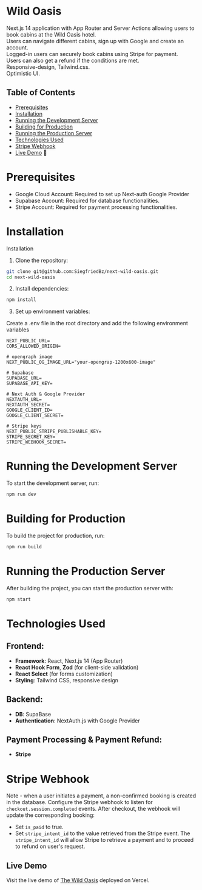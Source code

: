 # Wild Oasis

Next.js 14 application with App Router and Server Actions allowing users to book cabins at the Wild Oasis hotel.  
Users can navigate different cabins, sign up with Google and create an account.  
Logged-in users can securely book cabins using Stripe for payment.  
Users can also get a refund if the conditions are met.  
Responsive-design, Tailwind.css.  
Optimistic UI.

## Table of Contents
- [Prerequisites](#prerequisites)
- [Installation](#installation)
- [Running the Development Server](#running-the-development-server)
- [Building for Production](#building-for-production)
- [Running the Production Server](#running-the-production-server)
- [Technologies Used](#technologies-used)
- [Stripe Webhook](#stripe-webhook)
- [Live Demo](#live-demo) 🚀

# Prerequisites
- Google Cloud Account: Required to set up Next-auth Google Provider
- Supabase Account: Required for database functionalities.
- Stripe Account: Required for payment processing functionalities.

# Installation
Installation

1. Clone the repository:
```bash
git clone git@github.com:SiegfriedBz/next-wild-oasis.git
cd next-wild-oasis
```

2. Install dependencies:
```bash
npm install
```

3. Set up environment variables:

Create a .env file in the root directory and add the following environment variables

    NEXT_PUBLIC_URL=
    CORS_ALLOWED_ORIGIN=
    
    # opengraph image
    NEXT_PUBLIC_OG_IMAGE_URL="your-opengrap-1200x600-image"
    
    # Supabase
    SUPABASE_URL=
    SUPABASE_API_KEY=
    
    # Next Auth & Google Provider
    NEXTAUTH_URL=
    NEXTAUTH_SECRET=
    GOOGLE_CLIENT_ID=
    GOOGLE_CLIENT_SECRET=
    
    # Stripe keys
    NEXT_PUBLIC_STRIPE_PUBLISHABLE_KEY=
    STRIPE_SECRET_KEY=
    STRIPE_WEBHOOK_SECRET=
    

# Running the Development Server
To start the development server, run:

```bash
npm run dev
  ```

# Building for Production
To build the project for production, run:

```bash
npm run build
```

# Running the Production Server
After building the project, you can start the production server with:

```bash
npm start
```

# Technologies Used

## Frontend:
- **Framework**: React, Next.js 14 (App Router)
- **React Hook Form**, **Zod** (for client-side validation)
- **React Select** (for forms customization)
- **Styling**: Tailwind CSS, responsive design

## Backend:
- **DB**: SupaBase
- **Authentication**: NextAuth.js with Google Provider

## Payment Processing & Payment Refund:
- **Stripe**

# Stripe Webhook
Note - when a user initiates a payment, a non-confirmed booking is created in the database.
Configure the Stripe webhook to listen for `checkout.session.completed` events. 
After checkout, the webhook will update the corresponding booking:
- Set `is_paid` to true.
- Set `stripe_intent_id` to the value retrieved from the Stripe event.
The `stripe_intent_id` will allow Stripe to retrieve a payment and to proceed to refund on user's request.

## Live Demo
Visit the live demo of [The Wild Oasis](https://next-wild-oasis.vercel.app/) deployed on Vercel.
